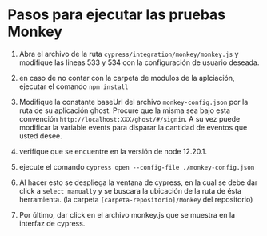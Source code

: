 # Pasos para ejecutar las pruebas Monkey

1. Abra el archivo de la ruta ```cypress/integration/monkey/monkey.js``` y modifique las lineas 533 y 534 con la configuración de usuario deseada.

2. en caso de no contar con la carpeta de modulos de la aplciación, ejecutar el comando ```npm install```

3. Modifique la constante baseUrl del archivo ```monkey-config.json``` por la ruta de su aplicación ghost. Procure que la misma sea bajo esta convención ```http://localhost:XXX/ghost/#/signin```. A su vez puede modificar la variable events para disparar la cantidad de eventos que usted desee.

4. verifique que se encuentre en la versión de node 12.20.1.

5. ejecute el comando ```cypress open --config-file ./monkey-config.json```

6. Al hacer esto se despliega la ventana de cypress, en la cual se debe dar click a ```select manually``` y se buscara la ubicación de la ruta de ésta herramienta. (la carpeta ```[carpeta-repositorio]/Monkey``` del repositorio)

7. Por último, dar click en el archivo monkey.js que se muestra en la interfaz de cypress.

